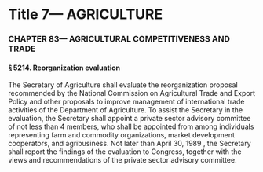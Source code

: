 
# Title 7— AGRICULTURE
### CHAPTER 83— AGRICULTURAL COMPETITIVENESS AND TRADE
#### § 5214. Reorganization evaluation

The Secretary of Agriculture shall evaluate the reorganization proposal recommended by the National Commission on Agricultural Trade and Export Policy and other proposals to improve management of international trade activities of the Department of Agriculture. To assist the Secretary in the evaluation, the Secretary shall appoint a private sector advisory committee of not less than 4 members, who shall be appointed from among individuals representing farm and commodity organizations, market development cooperators, and agribusiness. Not later than April 30, 1989 , the Secretary shall report the findings of the evaluation to Congress, together with the views and recommendations of the private sector advisory committee.
